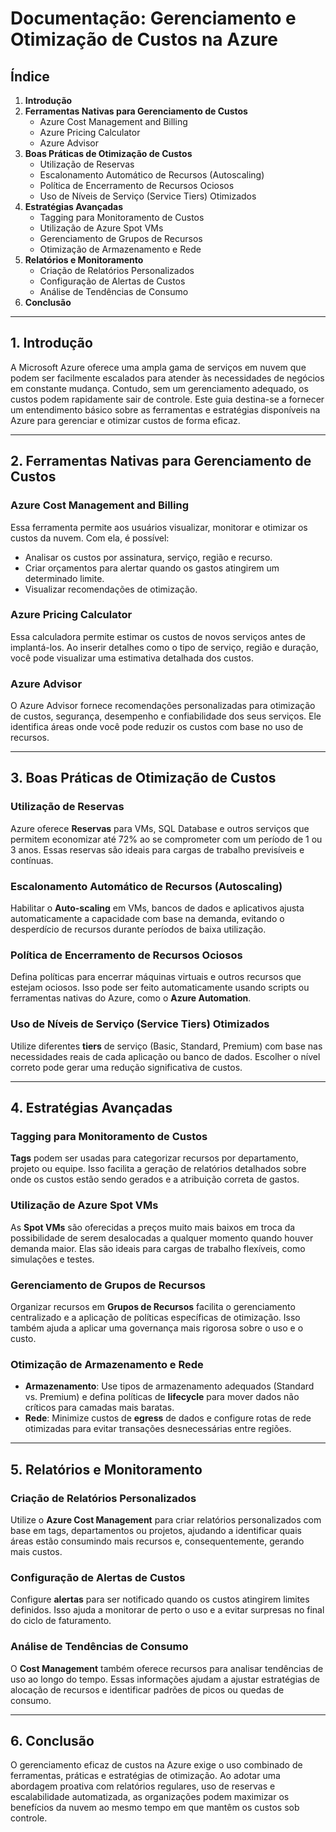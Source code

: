 # Documentação: Gerenciamento e Otimização de Custos na Azure

## Índice
1. **Introdução**
2. **Ferramentas Nativas para Gerenciamento de Custos**
   - Azure Cost Management and Billing
   - Azure Pricing Calculator
   - Azure Advisor
3. **Boas Práticas de Otimização de Custos**
   - Utilização de Reservas
   - Escalonamento Automático de Recursos (Autoscaling)
   - Política de Encerramento de Recursos Ociosos
   - Uso de Níveis de Serviço (Service Tiers) Otimizados
4. **Estratégias Avançadas**
   - Tagging para Monitoramento de Custos
   - Utilização de Azure Spot VMs
   - Gerenciamento de Grupos de Recursos
   - Otimização de Armazenamento e Rede
5. **Relatórios e Monitoramento**
   - Criação de Relatórios Personalizados
   - Configuração de Alertas de Custos
   - Análise de Tendências de Consumo
6. **Conclusão**

---

## 1. Introdução

A Microsoft Azure oferece uma ampla gama de serviços em nuvem que podem ser facilmente escalados para atender às necessidades de negócios em constante mudança. Contudo, sem um gerenciamento adequado, os custos podem rapidamente sair de controle. Este guia destina-se a fornecer um entendimento básico sobre as ferramentas e estratégias disponíveis na Azure para gerenciar e otimizar custos de forma eficaz.

---

## 2. Ferramentas Nativas para Gerenciamento de Custos

### Azure Cost Management and Billing
Essa ferramenta permite aos usuários visualizar, monitorar e otimizar os custos da nuvem. Com ela, é possível:
- Analisar os custos por assinatura, serviço, região e recurso.
- Criar orçamentos para alertar quando os gastos atingirem um determinado limite.
- Visualizar recomendações de otimização.

### Azure Pricing Calculator
Essa calculadora permite estimar os custos de novos serviços antes de implantá-los. Ao inserir detalhes como o tipo de serviço, região e duração, você pode visualizar uma estimativa detalhada dos custos.

### Azure Advisor
O Azure Advisor fornece recomendações personalizadas para otimização de custos, segurança, desempenho e confiabilidade dos seus serviços. Ele identifica áreas onde você pode reduzir os custos com base no uso de recursos.

---

## 3. Boas Práticas de Otimização de Custos

### Utilização de Reservas
Azure oferece **Reservas** para VMs, SQL Database e outros serviços que permitem economizar até 72% ao se comprometer com um período de 1 ou 3 anos. Essas reservas são ideais para cargas de trabalho previsíveis e contínuas.

### Escalonamento Automático de Recursos (Autoscaling)
Habilitar o **Auto-scaling** em VMs, bancos de dados e aplicativos ajusta automaticamente a capacidade com base na demanda, evitando o desperdício de recursos durante períodos de baixa utilização.

### Política de Encerramento de Recursos Ociosos
Defina políticas para encerrar máquinas virtuais e outros recursos que estejam ociosos. Isso pode ser feito automaticamente usando scripts ou ferramentas nativas do Azure, como o **Azure Automation**.

### Uso de Níveis de Serviço (Service Tiers) Otimizados
Utilize diferentes **tiers** de serviço (Basic, Standard, Premium) com base nas necessidades reais de cada aplicação ou banco de dados. Escolher o nível correto pode gerar uma redução significativa de custos.

---

## 4. Estratégias Avançadas

### Tagging para Monitoramento de Custos
**Tags** podem ser usadas para categorizar recursos por departamento, projeto ou equipe. Isso facilita a geração de relatórios detalhados sobre onde os custos estão sendo gerados e a atribuição correta de gastos.

### Utilização de Azure Spot VMs
As **Spot VMs** são oferecidas a preços muito mais baixos em troca da possibilidade de serem desalocadas a qualquer momento quando houver demanda maior. Elas são ideais para cargas de trabalho flexíveis, como simulações e testes.

### Gerenciamento de Grupos de Recursos
Organizar recursos em **Grupos de Recursos** facilita o gerenciamento centralizado e a aplicação de políticas específicas de otimização. Isso também ajuda a aplicar uma governança mais rigorosa sobre o uso e o custo.

### Otimização de Armazenamento e Rede
- **Armazenamento**: Use tipos de armazenamento adequados (Standard vs. Premium) e defina políticas de **lifecycle** para mover dados não críticos para camadas mais baratas.
- **Rede**: Minimize custos de **egress** de dados e configure rotas de rede otimizadas para evitar transações desnecessárias entre regiões.

---

## 5. Relatórios e Monitoramento

### Criação de Relatórios Personalizados
Utilize o **Azure Cost Management** para criar relatórios personalizados com base em tags, departamentos ou projetos, ajudando a identificar quais áreas estão consumindo mais recursos e, consequentemente, gerando mais custos.

### Configuração de Alertas de Custos
Configure **alertas** para ser notificado quando os custos atingirem limites definidos. Isso ajuda a monitorar de perto o uso e a evitar surpresas no final do ciclo de faturamento.

### Análise de Tendências de Consumo
O **Cost Management** também oferece recursos para analisar tendências de uso ao longo do tempo. Essas informações ajudam a ajustar estratégias de alocação de recursos e identificar padrões de picos ou quedas de consumo.

---

## 6. Conclusão

O gerenciamento eficaz de custos na Azure exige o uso combinado de ferramentas, práticas e estratégias de otimização. Ao adotar uma abordagem proativa com relatórios regulares, uso de reservas e escalabilidade automatizada, as organizações podem maximizar os benefícios da nuvem ao mesmo tempo em que mantêm os custos sob controle.